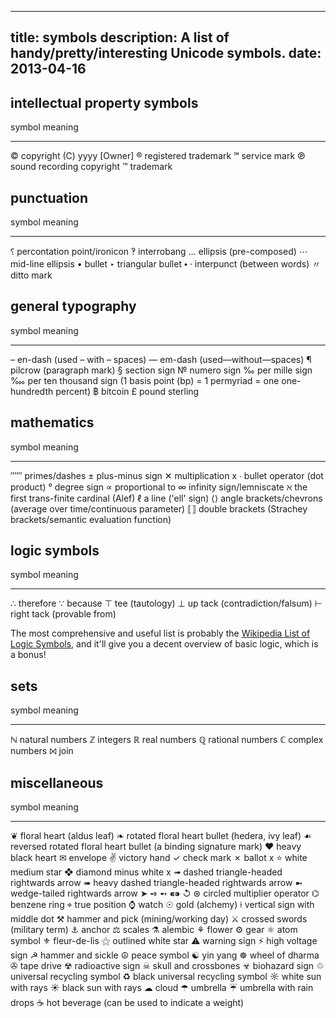 -----
title: symbols
description: A list of handy/pretty/interesting Unicode symbols.
date: 2013-04-16
-----

intellectual property symbols
-----------------------------

symbol  meaning
------  -------
©       copyright (C) yyyy [Owner]
®       registered trademark
℠       service mark
℗       sound recording copyright
™       trademark


punctuation
-----------

symbol  meaning
------  -------
⸮       percontation point/ironicon
‽       interrobang
…       ellipsis (pre-composed)
⋯       mid-line ellipsis
•       bullet
‣       triangular bullet
⬩
·       interpunct (between words)
〃       ditto mark


general typography
------------------

symbol  meaning
------  -------
–       en-dash (used – with – spaces)
—       em-dash (used—without—spaces)
¶       pilcrow (paragraph mark)
§       section sign
№       numero sign
‰       per mille sign
‱       per ten thousand sign (1 basis point (bp) = 1 permyriad = one one-hundredth percent)
฿       bitcoin
£       pound sterling


mathematics
-----------

symbol  meaning
------  -------
′″‴     primes/dashes
±       plus-minus sign
✕       multiplication x
∙       bullet operator (dot product)
°       degree sign
∝       proportional to
∞       infinity sign/lemniscate
ℵ       the first trans-finite cardinal (Alef)
ℓ       a line ('ell' sign)
⟨⟩      angle brackets/chevrons (average over time/continuous parameter)
⟦⟧      double brackets (Strachey brackets/semantic evaluation function)


logic symbols
-------------

symbol  meaning
------  -------
∴       therefore
∵       because
⊤       tee (tautology)
⊥       up tack (contradiction/falsum)
⊢       right tack (provable from)

The most comprehensive and useful list is probably
the [Wikipedia List of Logic Symbols][], and it'll give you a decent
overview of basic logic, which is a bonus!


sets
----

symbol  meaning
------  -------
ℕ       natural numbers
ℤ       integers
ℝ       real numbers
ℚ       rational numbers
ℂ       complex numbers
⨝       join

miscellaneous
-------------

symbol  meaning
------  -------
❦       floral heart (aldus leaf)
❧       rotated floral heart bullet (hedera, ivy leaf)
☙       reversed rotated floral heart bullet (a binding signature mark)
❤       heavy black heart
✉       envelope
✌       victory hand
✓       check mark
✗       ballot x
⭐       white medium star
❖       diamond minus white x
➟       dashed triangle-headed rightwards arrow
➠       heavy dashed triangle-headed rightwards arrow
➼       wedge-tailed rightwards arrow
➤
➺
➻
⁌⁍
↺
⊛       circled multiplier operator
⌬       benzene ring
⌖       true position
⌚       watch
☉       gold (alchemy)
⍿       vertical sign with middle dot
⚒       hammer and pick (mining/working day)
⚔       crossed swords (military term)
⚓       anchor
⚖       scales
⚗       alembic
⚘       flower
⚙       gear
⚛       atom symbol
⚜       fleur-de-lis
⚝       outlined white star
⚠       warning sign
⚡       high voltage sign
☭       hammer and sickle
☮       peace symbol
☯       yin yang
☸       wheel of dharma
✇       tape drive
☢       radioactive sign
☠       skull and crossbones
☣       biohazard sign
♲       universal recycling symbol
♻       black universal recycling symbol
☼       white sun with rays
☀       black sun with rays
☁       cloud
☂       umbrella
☔       umbrella with rain drops
☕       hot beverage (can be used to indicate a weight)


<!-- links -->

[Wikipedia List of Logic Symbols]: https://en.wikipedia.org/wiki/List_of_logic_symbols
